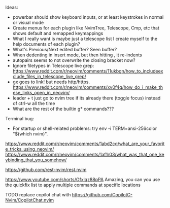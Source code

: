 Ideas:
- powerbar should show keyboard inputs, or at least keystrokes in normal or visual mode
- Create menus for each plugin like NvimTree, Telescope, Cmp, etc that shows default and remapped keymappings
- What I really want is maybe just a telescope list I create myself to the help documents of each plugin?
- What's Previous/Next edited buffer? Seen buffer?
- When dedenting in insert mode, but then hitting <CR>, it re-indents
- autopairs seems to not overwrite the closing bracket now?
- Ignore filetypes in Telescope live grep: https://www.reddit.com/r/neovim/comments/11ukbgn/how_to_includeexclude_files_in_telescope_live_grep/
- gx goes to link! but needs http/https. https://www.reddit.com/r/neovim/comments/xv0f4q/how_do_i_make_these_links_open_in_neovim/
- leader + t just go to nvim tree if its already there (toggle focus) instead of ctrl-w all the time
- What are the rest of the builtin g* commands???


Terminal bug:
- For startup or shell-related problems: try env -i TERM=ansi-256color "$(which nvim)".


https://www.reddit.com/r/neovim/comments/1abd2cq/what_are_your_favorite_tricks_using_neovim/
https://www.reddit.com/r/neovim/comments/1af1r03/what_was_that_one_keybinding_that_you_somehow/

https://github.com/rest-nvim/rest.nvim

https://www.youtube.com/shorts/Ofxlqz88pPA
Amazing, you can you use the quickfix list to apply multiple commands at specific locations

TODO replace copilot chat with https://github.com/CopilotC-Nvim/CopilotChat.nvim
